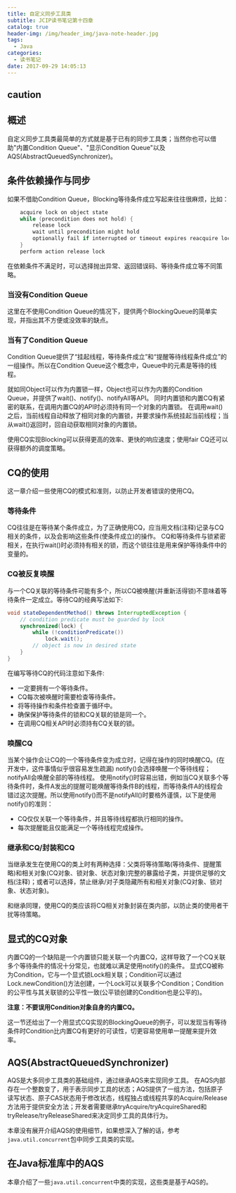 ```yaml
---
title: 自定义同步工具类
subtitle: JCIP读书笔记第十四章
catalog: true
header-img: /img/header_img/java-note-header.jpg
tags:
  - Java
categories:
  - 读书笔记
date: 2017-09-29 14:05:13
---
```



## caution

## 概述

自定义同步工具类最简单的方式就是基于已有的同步工具类；当然你也可以借助"内置Condition Queue"、"显示Condition Queue"以及AQS(AbstractQueuedSynchronizer)。

## 条件依赖操作与同步

如果不借助Condition Queue，Blocking等待条件成立写起来往往很麻烦，比如：

```java
    acquire lock on object state
    while (precondition does not hold) {
        release lock
        wait until precondition might hold
        optionally fail if interrupted or timeout expires reacquire lock
    }
    perform action release lock
```

在依赖条件不满足时，可以选择抛出异常、返回错误码、等待条件成立等不同策略。

### 当没有Condition Queue

这里在不使用Condition Queue的情况下，提供两个BlockingQueue的简单实现，并指出其不方便或没效率的缺点。

### 当有了Condition Queue

Condition Queue提供了“挂起线程，等待条件成立”和“提醒等待线程条件成立”的一组操作。所以在Condition Queue这个概念中，Queue中的元素是等待的线程。

就如同Object可以作为内置锁一样，Object也可以作为内置的Condition Queue，并提供了wait()、notify()、notifyAll等API。
同时内置锁和内置CQ有紧密的联系，在调用内置CQ的API时必须持有同一个对象的内置锁。
在调用wait()之后，当前线程自动释放了相同对象的内置锁，并要求操作系统挂起当前线程；当从wait()返回时，回自动获取相同对象的内置锁。

使用CQ实现Blocking可以获得更高的效率、更快的响应速度；使用fair CQ还可以获得额外的调度策略。

## CQ的使用

这一章介绍一些使用CQ的模式和准则，以防止开发者错误的使用CQ。

### 等待条件

CQ往往是在等待某个条件成立，为了正确使用CQ，应当用文档(注释)记录与CQ相关的条件，以及会影响这些条件(使条件成立)的操作。
CQ和等待条件与锁紧密相关，在执行wait()时必须持有相关的锁，而这个锁往往是用来保护等待条件中的变量的。

### CQ被反复唤醒

与一个CQ关联的等待条件可能有多个，所以CQ被唤醒(并重新活得锁)不意味着等待条件一定成立。等待CQ的经典写法如下:

```java
void stateDependentMethod() throws InterruptedException {
    // condition predicate must be guarded by lock
    synchronized(lock) {
        while (!conditionPredicate())
            lock.wait();
        // object is now in desired state
    } 
}
```

在编写等待CQ的代码注意如下条件:

* 一定要拥有一个等待条件。
* CQ每次被唤醒时需要检查等待条件。
* 将等待操作和条件检查置于循环中。
* 确保保护等待条件的锁和CQ关联的锁是同一个。
* 在调用CQ相关API时必须持有CQ关联的锁。

### 唤醒CQ

当某个操作会让CQ的一个等待条件变为成立时，记得在操作的同时唤醒CQ。(在开发中，这件事情似乎很容易发生疏漏)
notify()会选择唤醒一个等待线程；notifyAll会唤醒全部的等待线程。
使用notify()时容易出错，例如当CQ关联多个等待条件时，条件A发出的提醒可能唤醒等待条件B的线程，而等待条件A的线程会错过这次提醒。所以使用notify()而不是notifyAll()时要格外谨慎，以下是使用notify()的准则：

* CQ仅仅关联一个等待条件，并且等待线程都执行相同的操作。
* 每次提醒能且仅能满足一个等待线程完成操作。

### 继承和CQ/封装和CQ

当继承发生在使用CQ的类上时有两种选择：父类将等待策略(等待条件、提醒策略)和相关对象(CQ对象、锁对象、状态对象)完整的暴露给子类，并提供足够的文档(注释)；或者可以选择，禁止继承/对子类隐藏所有和相关对象(CQ对象、锁对象、状态对象)。

和继承同理，使用CQ的类应该将CQ相关对象封装在类内部，以防止类的使用者干扰等待策略。

## 显式的CQ对象

内置CQ的一个缺陷是一个内置锁只能关联一个内置CQ，这样导致了一个CQ关联多个等待条件的情况十分常见，也就难以满足使用notify()的条件。
显式CQ被称为Condition，它与一个显式锁Lock相关联；Condition可以通过Lock.newCondition()方法创建，一个Lock可以关联多个Condition；Condition的公平性与其关联锁的公平性一致(公平锁创建的Condition也是公平的)。

**注意：不要误用Condition对象自身的内置CQ。**

这一节还给出了一个用显式CQ实现的BlockingQueue的例子，可以发现当有等待条件时Condition比内置CQ有更好的可读性，切更容易使用单一提醒来提升效率。

## AQS(AbstractQueuedSynchronizer)

AQS是大多同步工具类的基础组件，通过继承AQS来实现同步工具。
在AQS内部存在一个整数变了，用于表示同步工具的状态；AQS提供了一组方法，包括原子读写状态、原子CAS状态用于修改状态，线程独占或线程共享的Acquire/Release方法用于提供安全方法；开发者需要继承tryAcquire/tryAcquireShared和tryRelease/tryReleaseShared来决定同步工具的具体行为。

本章没有展开介绍AQS的使用细节，如果想深入了解的话，参考`java.util.concurrent`包中同步工具类的实现。

## 在Java标准库中的AQS

本章介绍了一些`java.util.concurrent`中类的实现，这些类是基于AQS的。








